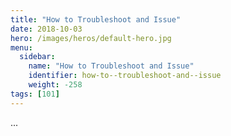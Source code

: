 ```yaml
---
title: "How to Troubleshoot and Issue"
date: 2018-10-03
hero: /images/heros/default-hero.jpg
menu:
  sidebar:
    name: "How to Troubleshoot and Issue"
    identifier: how-to--troubleshoot-and--issue
    weight: -258
tags: [101]
---
```


...